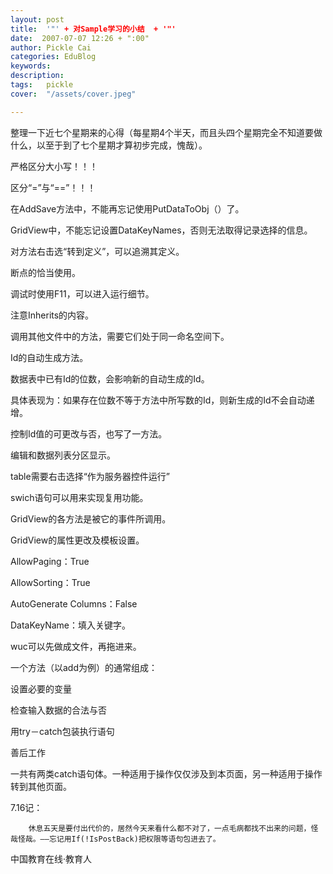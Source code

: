 ```yaml
---
layout: post  
title:  '"' + 对Sample学习的小结  + '"'
date:  2007-07-07 12:26 + ":00" 
author: Pickle Cai  
categories: EduBlog  
keywords: 
description:   
tags:	pickle   
cover:  "/assets/cover.jpeg"  

---  
```

    
整理一下近七个星期来的心得（每星期4个半天，而且头四个星期完全不知道要做什么，以至于到了七个星期才算初步完成，愧哉）。





严格区分大小写！！！ 

区分“=”与“==”！！！ 

在AddSave方法中，不能再忘记使用PutDataToObj（）了。 

GridView中，不能忘记设置DataKeyNames，否则无法取得记录选择的信息。 

对方法右击选“转到定义”，可以追溯其定义。 



断点的恰当使用。



调试时使用F11，可以进入运行细节。



注意Inherits的内容。 



调用其他文件中的方法，需要它们处于同一命名空间下。



Id的自动生成方法。 





数据表中已有Id的位数，会影响新的自动生成的Id。



具体表现为：如果存在位数不等于方法中所写数的Id，则新生成的Id不会自动递增。

控制Id值的可更改与否，也写了一方法。 



编辑和数据列表分区显示。





table需要右击选择“作为服务器控件运行”



swich语句可以用来实现复用功能。



GridView的各方法是被它的事件所调用。



GridView的属性更改及模板设置。





AllowPaging：True



AllowSorting：True



AutoGenerate Columns：False



DataKeyName：填入关键字。



wuc可以先做成文件，再拖进来。



一个方法（以add为例）的通常组成：





设置必要的变量



检查输入数据的合法与否



用try－catch包装执行语句



善后工作



一共有两类catch语句体。一种适用于操作仅仅涉及到本页面，另一种适用于操作转到其他页面。



7.16记：



        休息五天是要付出代价的，居然今天来看什么都不对了，一点毛病都找不出来的问题，怪哉怪哉。——忘记用If(!IsPostBack)把权限等语句包进去了。				

		    
 中国教育在线·教育人

